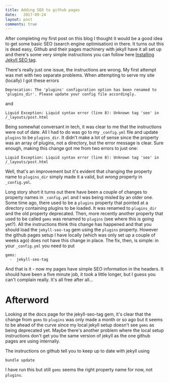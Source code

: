 ```yaml
---
title: Adding SEO to github pages
date:   2017-09-24 
layout: post
comments: true
---
```


After completing my first post on this blog I thought it would be a good idea to get some basic SEO (search engine optimisation) in there.  It turns out this is dead easy, Github and their pages machinery with jekyll have it all set up and there's some very simple instructions you can follow here [Installing Jekyll SEO tag](https://github.com/jekyll/jekyll-seo-tag/blob/master/docs/installation.md).

There's really just one issue, the instructions are wrong.  My first attempt was met with two separate problems.  When attempting to serve my site (locally) I got these errors
```
Deprecation: The 'plugins' configuration option has been renamed to 'plugins_dir'. Please update your config file accordingly.
```
and
```
Liquid Exception: Liquid syntax error (line 8): Unknown tag 'seo' in /_layouts/post.html
```

Being somewhat conversant in tech, it was clear to me that the instructions were out of date.  All I had to do was go to my `_config.yml` file and update `plugins` to be `plugins_dir`.  It didn't make a lot of sense since the property was an array of plugins, not a directory, but the error message is clear.  Sure enough, making this change got me from two errors to just one:

```
Liquid Exception: Liquid syntax error (line 8): Unknown tag 'seo' in /_layouts/post.html
```

Well, that's an improvement but it's evident that changing the property name to `plugins_dir` simply made it a valid, but *wrong* property in `_config.yml`.

Long story short it turns out there have been a couple of changes to property names in `_config.yml` and I was being misled by an older one.  Some time ago, there used to be a `plugins` property that pointed at a directory containing plugins to be loaded.  It was renamed to `plugins_dir` and the old property deprecated.  Then, more recently another property that used to be called `gems` was renamed to `plugins` (see where this is going yet?).  All the instructions think this change has happened and that you should load the `jekyll-seo-tag` gem using the `plugins` property.  However the github pages setup I have locally (which was only set up a couple of weeks ago) does not have this change in place.  The fix, then, is simple: in your `_config.yml` you need to put
```
gems:
  -  jekyll-seo-tag
```

And that is it - now my pages have simple SEO information in the headers.  It should have been a five minute job, it took a little longer, but I guess you can't complain really.  It's all free after all...

Afterword
=========
Looking at the docs page for the jekyll-seo-tag gem, it's clear that the change from `gems` to `plugins` was only made a month or so ago but it seems to be ahead of the curve since my local jekyll setup doesn't see `gems` as being deprecated yet.  Maybe there's another problem where the local setup instructions don't get you the same version of jekyll as the one github pages are using internally.

The instructions on github tell you to keep up to date with jekyll using
```
bundle update
```
I have run this but still `gems` seems the right property name for now, not `plugins`.
